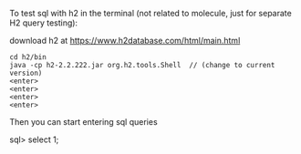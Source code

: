 To test sql with h2 in the terminal (not related to molecule, just for separate H2 query testing):

download h2 at https://www.h2database.com/html/main.html


    cd h2/bin
    java -cp h2-2.2.222.jar org.h2.tools.Shell  // (change to current version)
    <enter>
    <enter>
    <enter>
    <enter>

Then you can start entering sql queries

sql> select 1;